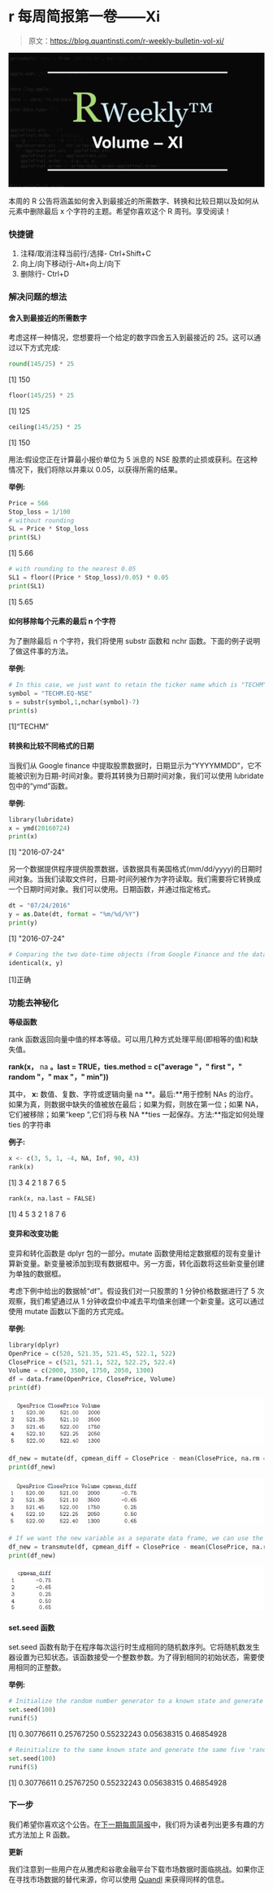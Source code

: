 # r 每周简报第一卷——Xi

> 原文：<https://blog.quantinsti.com/r-weekly-bulletin-vol-xi/>

![](img/4c2dd2c0f5a4e154695a761b95acd256.png)

本周的 R 公告将涵盖如何舍入到最接近的所需数字、转换和比较日期以及如何从元素中删除最后 x 个字符的主题。希望你喜欢这个 R 周刊。享受阅读！

### 快捷键

1.  注释/取消注释当前行/选择- Ctrl+Shift+C
2.  向上/向下移动行-Alt+向上/向下
3.  删除行- Ctrl+D

### 解决问题的想法

#### 舍入到最接近的所需数字

考虑这样一种情况，您想要将一个给定的数字四舍五入到最接近的 25。这可以通过以下方式完成:

```py
round(145/25) * 25
```

[1] 150

```py
floor(145/25) * 25
```

[1] 125

```py
ceiling(145/25) * 25
```

[1] 150

用法:假设您正在计算最小报价单位为 5 派息的 NSE 股票的止损或获利。在这种情况下，我们将除以并乘以 0.05，以获得所需的结果。

**举例:**

```py
Price = 566
Stop_loss = 1/100
# without rounding
SL = Price * Stop_loss
print(SL)
```

[1] 5.66

```py
# with rounding to the nearest 0.05
SL1 = floor((Price * Stop_loss)/0.05) * 0.05
print(SL1)
```

[1] 5.65

#### 如何移除每个元素的最后 n 个字符

为了删除最后 n 个字符，我们将使用 substr 函数和 nchr 函数。下面的例子说明了做这件事的方法。

**举例:**

```py
# In this case, we just want to retain the ticker name which is "TECHM"
symbol = "TECHM.EQ-NSE"
s = substr(symbol,1,nchar(symbol)-7)
print(s)
```

[1]“TECHM”

#### 转换和比较不同格式的日期

当我们从 Google finance 中提取股票数据时，日期显示为“YYYYMMDD”，它不能被识别为日期-时间对象。要将其转换为日期时间对象，我们可以使用 lubridate 包中的“ymd”函数。

**举例:**

```py
library(lubridate)
x = ymd(20160724)
print(x)
```

[1] "2016-07-24"

另一个数据提供程序提供股票数据，该数据具有美国格式(mm/dd/yyyy)的日期时间对象。当我们读取文件时，日期-时间列被作为字符读取。我们需要将它转换成一个日期时间对象。我们可以使用。日期函数，并通过指定格式。

```py
dt = "07/24/2016"
y = as.Date(dt, format = "%m/%d/%Y")
print(y)
```

[1] "2016-07-24"

```py
# Comparing the two date-time objects (from Google Finance and the data provider) after conversion
identical(x, y)
```

[1]正确

### 功能去神秘化

**等级函数**

rank 函数返回向量中值的样本等级。可以用几种方式处理平局(即相等的值)和缺失值。

**rank(x，** na **。last = TRUE，ties.method = c("average "，" first "，" random "，" max "，" min"))**

其中， **x:** 数值、复数、字符或逻辑向量 na **。最后:**用于控制 NAs 的治疗。如果为真，则数据中缺失的值被放在最后；如果为假，则放在第一位；如果 NA，它们被移除；如果“keep ”,它们将与秩 NA **ties 一起保存。方法:**指定如何处理 ties 的字符串

**例子:**

```py
x <- c(3, 5, 1, -4, NA, Inf, 90, 43)
rank(x)
```

[1] 3 4 2 1 8 7 6 5

```py
rank(x, na.last = FALSE)
```

[1] 4 5 3 2 1 8 7 6

#### 变异和改变功能

变异和转化函数是 dplyr 包的一部分。mutate 函数使用给定数据框的现有变量计算新变量。新变量被添加到现有数据框中。另一方面，转化函数将这些新变量创建为单独的数据框。

考虑下例中给出的数据帧“df”。假设我们对一只股票的 1 分钟价格数据进行了 5 次观察，我们希望通过从 1 分钟收盘价中减去平均值来创建一个新变量。这可以通过使用 mutate 函数以下面的方式完成。

**举例:**

```py
library(dplyr)
OpenPrice = c(520, 521.35, 521.45, 522.1, 522)
ClosePrice = c(521, 521.1, 522, 522.25, 522.4)
Volume = c(2000, 3500, 1750, 2050, 1300)
df = data.frame(OpenPrice, ClosePrice, Volume)
print(df)
```

![](img/a27a5570bfb4e8ffdade1530078193a7.png)

```py
df_new = mutate(df, cpmean_diff = ClosePrice - mean(ClosePrice, na.rm = TRUE))
print(df_new)
```

![](img/d3bbbf53b3b1d1fc66497ef57da4f85d.png)

```py
# If we want the new variable as a separate data frame, we can use the transmute function instead.
df_new = transmute(df, cpmean_diff = ClosePrice - mean(ClosePrice, na.rm = TRUE))
print(df_new)
```

![](img/976be0552d8040ad609ce0522d1fb7d8.png)

#### set.seed 函数

set.seed 函数有助于在程序每次运行时生成相同的随机数序列。它将随机数发生器设置为已知状态。该函数接受一个整数参数。为了得到相同的初始状态，需要使用相同的正整数。

**举例:**

```py
# Initialize the random number generator to a known state and generate five random numbers
set.seed(100)
runif(5)
```

[1] 0.30776611 0.25767250 0.55232243 0.05638315 0.46854928

```py
# Reinitialize to the same known state and generate the same five 'random' numbers
set.seed(100)
runif(5)
```

[1] 0.30776611 0.25767250 0.55232243 0.05638315 0.46854928

### **下一步**

我们希望你喜欢这个公告。在[下一期每周简报](https://blog.quantinsti.com/r-weekly-bulletin-vol-xii)中，我们将为读者列出更多有趣的方式方法加上 R 函数。

**更新**

我们注意到一些用户在从雅虎和谷歌金融平台下载市场数据时面临挑战。如果你正在寻找市场数据的替代来源，你可以使用 [Quandl](https://www.quandl.com/) 来获得同样的信息。